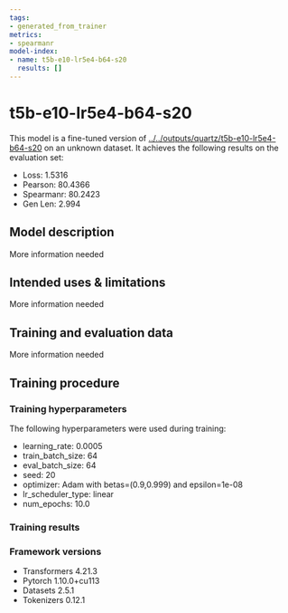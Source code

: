 ```yaml
---
tags:
- generated_from_trainer
metrics:
- spearmanr
model-index:
- name: t5b-e10-lr5e4-b64-s20
  results: []
---
```


<!-- This model card has been generated automatically according to the information the Trainer had access to. You
should probably proofread and complete it, then remove this comment. -->

# t5b-e10-lr5e4-b64-s20

This model is a fine-tuned version of [../../outputs/quartz/t5b-e10-lr5e4-b64-s20](https://huggingface.co/../../outputs/quartz/t5b-e10-lr5e4-b64-s20) on an unknown dataset.
It achieves the following results on the evaluation set:
- Loss: 1.5316
- Pearson: 80.4366
- Spearmanr: 80.2423
- Gen Len: 2.994

## Model description

More information needed

## Intended uses & limitations

More information needed

## Training and evaluation data

More information needed

## Training procedure

### Training hyperparameters

The following hyperparameters were used during training:
- learning_rate: 0.0005
- train_batch_size: 64
- eval_batch_size: 64
- seed: 20
- optimizer: Adam with betas=(0.9,0.999) and epsilon=1e-08
- lr_scheduler_type: linear
- num_epochs: 10.0

### Training results



### Framework versions

- Transformers 4.21.3
- Pytorch 1.10.0+cu113
- Datasets 2.5.1
- Tokenizers 0.12.1
